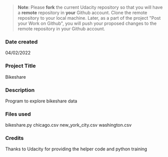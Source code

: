 >**Note**: Please **fork** the current Udacity repository so that you will have a **remote** repository in **your** Github account. Clone the remote repository to your local machine. Later, as a part of the project "Post your Work on Github", you will push your proposed changes to the remote repository in your Github account.

### Date created
04/02/2022

### Project Title
Bikeshare

### Description
Program to explore bikeshare data

### Files used
bikeshare.py
chicago.csv
new_york_city.csv
washington.csv

### Credits
Thanks to Udacity for providing the helper code and python training

